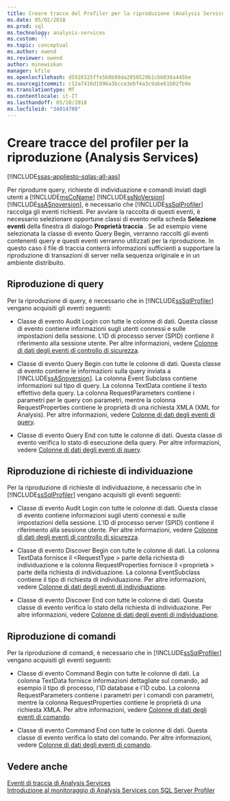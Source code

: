 ```yaml
---
title: Creare tracce del Profiler per la riproduzione (Analysis Services) | Documenti Microsoft
ms.date: 05/02/2018
ms.prod: sql
ms.technology: analysis-services
ms.custom: ''
ms.topic: conceptual
ms.author: owend
ms.reviewer: owend
author: minewiskan
manager: kfile
ms.openlocfilehash: d5928325ffe5b0b98da2058529b1cbb036a445be
ms.sourcegitcommit: c12a7416d1996a3bcce3ebf4a3c9abe61b02fb9e
ms.translationtype: MT
ms.contentlocale: it-IT
ms.lasthandoff: 05/10/2018
ms.locfileid: "34014788"
---
```

# <a name="create-profiler-traces-for-replay-analysis-services"></a>Creare tracce del profiler per la riproduzione (Analysis Services)
[!INCLUDE[ssas-appliesto-sqlas-all-aas](../../includes/ssas-appliesto-sqlas-all-aas.md)]

  Per riprodurre query, richieste di individuazione e comandi inviati dagli utenti a [!INCLUDE[msCoName](../../includes/msconame-md.md)] [!INCLUDE[ssNoVersion](../../includes/ssnoversion-md.md)] [!INCLUDE[ssASnoversion](../../includes/ssasnoversion-md.md)], è necessario che [!INCLUDE[ssSqlProfiler](../../includes/sssqlprofiler-md.md)] raccolga gli eventi richiesti. Per avviare la raccolta di questi eventi, è necessario selezionare opportune classi di evento nella scheda **Selezione eventi** della finestra di dialogo **Proprietà traccia** . Se ad esempio viene selezionata la classe di evento Query Begin, verranno raccolti gli eventi contenenti query e questi eventi verranno utilizzati per la riproduzione. In questo caso il file di traccia conterrà informazioni sufficienti a supportare la riproduzione di transazioni di server nella sequenza originale e in un ambiente distribuito.  
  
## <a name="replay-for-queries"></a>Riproduzione di query  
 Per la riproduzione di query, è necessario che in [!INCLUDE[ssSqlProfiler](../../includes/sssqlprofiler-md.md)] vengano acquisiti gli eventi seguenti:  
  
-   Classe di evento Audit Login con tutte le colonne di dati. Questa classe di evento contiene informazioni sugli utenti connessi e sulle impostazioni della sessione. L'ID di processo server (SPID) contiene il riferimento alla sessione utente. Per altre informazioni, vedere [Colonne di dati degli eventi di controllo di sicurezza](../../analysis-services/trace-events/security-audit-data-columns.md).  
  
-   Classe di evento Query Begin con tutte le colonne di dati. Questa classe di evento contiene le informazioni sulla query inviata a [!INCLUDE[ssASnoversion](../../includes/ssasnoversion-md.md)]. La colonna Event Subclass contiene informazioni sul tipo di query. La colonna TextData contiene il testo effettivo della query. La colonna RequestParameters contiene i parametri per le query con parametri, mentre la colonna RequestProperties contiene le proprietà di una richiesta XMLA (XML for Analysis). Per altre informazioni, vedere [Colonne di dati degli eventi di query](../../analysis-services/trace-events/queries-events-data-columns.md).  
  
-   Classe di evento Query End con tutte le colonne di dati. Questa classe di evento verifica lo stato di esecuzione della query. Per altre informazioni, vedere [Colonne di dati degli eventi di query](../../analysis-services/trace-events/queries-events-data-columns.md).  
  
## <a name="replay-for-discovers"></a>Riproduzione di richieste di individuazione  
 Per la riproduzione di richieste di individuazione, è necessario che in [!INCLUDE[ssSqlProfiler](../../includes/sssqlprofiler-md.md)] vengano acquisiti gli eventi seguenti:  
  
-   Classe di evento Audit Login con tutte le colonne di dati. Questa classe di evento contiene informazioni sugli utenti connessi e sulle impostazioni della sessione. L'ID di processo server (SPID) contiene il riferimento alla sessione utente. Per altre informazioni, vedere [Colonne di dati degli eventi di controllo di sicurezza](../../analysis-services/trace-events/security-audit-data-columns.md).  
  
-   Classe di evento Discover Begin con tutte le colonne di dati. La colonna TextData fornisce il \<RequestType > parte della richiesta di individuazione e la colonna RequestProperties fornisce il \<proprietà > parte della richiesta di individuazione. La colonna EventSubclass contiene il tipo di richiesta di individuazione. Per altre informazioni, vedere [Colonne di dati degli eventi di individuazione](../../analysis-services/trace-events/discover-events-data-columns.md).  
  
-   Classe di evento Discover End con tutte le colonne di dati. Questa classe di evento verifica lo stato della richiesta di individuazione. Per altre informazioni, vedere [Colonne di dati degli eventi di individuazione](../../analysis-services/trace-events/discover-events-data-columns.md).  
  
## <a name="replay-for-commands"></a>Riproduzione di comandi  
 Per la riproduzione di comandi, è necessario che in [!INCLUDE[ssSqlProfiler](../../includes/sssqlprofiler-md.md)] vengano acquisiti gli eventi seguenti:  
  
-   Classe di evento Command Begin con tutte le colonne di dati. La colonna TextData fornisce informazioni dettagliate sul comando, ad esempio il tipo di processo, l'ID database e l'ID cubo. La colonna RequestParameters contiene i parametri per i comandi con parametri, mentre la colonna RequestProperties contiene le proprietà di una richiesta XMLA. Per altre informazioni, vedere [Colonne di dati degli eventi di comando](../../analysis-services/trace-events/command-events-data-columns.md).  
  
-   Classe di evento Command End con tutte le colonne di dati. Questa classe di evento verifica lo stato del comando. Per altre informazioni, vedere [Colonne di dati degli eventi di comando](../../analysis-services/trace-events/command-events-data-columns.md).  
  
## <a name="see-also"></a>Vedere anche  
 [Eventi di traccia di Analysis Services](../../analysis-services/trace-events/analysis-services-trace-events.md)   
 [Introduzione al monitoraggio di Analysis Services con SQL Server Profiler](../../analysis-services/instances/introduction-to-monitoring-analysis-services-with-sql-server-profiler.md)  
  
  
